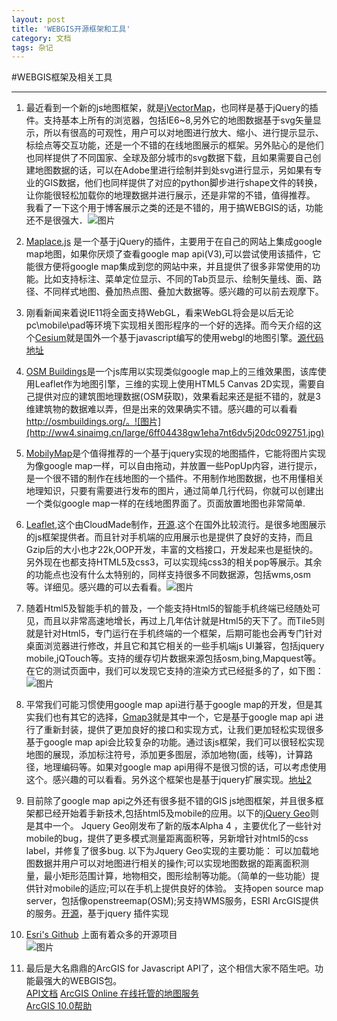 ```yaml
---
layout: post
title: 'WEBGIS开源框架和工具'
category: 文档
tags: 杂记 
---
```


#WEBGIS框架及相关工具

---
1. 最近看到一个新的js地图框架，就是[jVectorMap](http://jvectormap.com/)，也同样是基于jQuery的插件。支持基本上所有的浏览器，包括IE6~8,另外它的地图数据基于svg矢量显示，所以有很高的可观性，用户可以对地图进行放大、缩小、进行提示显示、标绘点等交互功能，还是一个不错的在线地图展示的框架。另外贴心的是他们也同样提供了不同国家、全球及部分城市的svg数据下载，且如果需要自己创建地图数据的话，可以在Adobe里进行绘制并到处svg进行显示，另如果有专业的GIS数据，他们也同样提供了对应的python脚步进行shape文件的转换，让你能很轻松加载你的地理数据并进行展示，还是非常的不错，值得推荐。　我看了一下这个用于博客展示之类的还是不错的，用于搞WEBGIS的话，功能还不是很强大．![图片](http://ww3.sinaimg.cn/large/6ff04438gw1ehaauoahv0j20r60e8mzo.jpg)
2. [Maplace.js](http://maplacejs.com/) 是一个基于jQuery的插件，主要用于在自己的网站上集成google map地图，如果你厌烦了查看google map api(V3),可以尝试使用该插件，它能很方便将google map集成到您的网站中来，并且提供了很多非常使用的功能。比如支持标注、菜单定位显示、不同的Tab页显示、绘制矢量线、面、路径、不同样式地图、叠加热点图、叠加大数据等。感兴趣的可以前去观摩下。
3. 刚看新闻来着说IE11将全面支持WebGL，看来WebGL将会是以后无论pc\mobile\pad等环境下实现相关图形程序的一个好的选择。而今天介绍的这个[Cesium](http://cesiumjs.org/)就是国外一个基于javascript编写的使用webgl的地图引擎。[源代码地址](https://github.com/AnalyticalGraphicsInc/cesium)
4. [OSM Buildings](http://osmbuildings.org/)是一个js库用以实现类似google map上的三维效果图，该库使用Leaflet作为地图引擎，三维的实现上使用HTML5 Canvas 2D实现，需要自己提供对应的建筑图地理数据(OSM获取)，效果看起来还是挺不错的，就是3维建筑物的数据难以弄，但是出来的效果确实不错。感兴趣的可以看看 http://osmbuildings.org/。![图片](http://ww4.sinaimg.cn/large/6ff04438gw1eha7nt6dv5j20dc092751.jpg)
5. [MobilyMap](http://playground.mobily.pl/jquery/mobily-map.html)是个值得推荐的一个基于jquery实现的地图插件，它能将图片实现为像google map一样，可以自由拖动，并放置一些PopUp内容，进行提示，是一个很不错的制作在线地图的一个插件。不用制作地图数据，也不用懂相关地理知识，只要有需要进行发布的图片，通过简单几行代码，你就可以创建出一个类似google map一样的在线地图界面了。页面放置地图也非常简单.
6. [Leaflet](http://leafletjs.com/index.html),这个由CloudMade制作，[开源](https://github.com/Leaflet/Leaflet).这个在国外比较流行。是很多地图展示的js框架提供者。而且针对手机端的应用展示也是提供了良好的支持，而且Gzip后的大小也才22k,OOP开发，丰富的文档接口，开发起来也是挺快的。另外现在也都支持HTML5及css3，可以实现纯css3的相关pop等展示。其余的功能点也没有什么太特别的，同样支持很多不同数据源，包括wms,osm等。详细见。感兴趣的可以去看看。![图片](http://i-store.qiniudn.com/rGsSzInOJfBvYMdDjcHX.png)
7. 随着Html5及智能手机的普及，一个能支持Html5的智能手机终端已经随处可见，而且以非常高速地增长，再过上几年估计就是Html5的天下了。而Tile5则就是针对Html5，专门运行在手机终端的一个框架，后期可能也会再专门针对桌面浏览器进行修改，并且它和其它相关的一些手机端js UI兼容，包括jquery mobile,jQTouch等。支持的缓存切片数据来源包括osm,bing,Mapquest等。在它的测试页面中，我们可以发现它支持的渲染方式已经挺多的了，如下图：![图片](http://www.higis.org/wp-content/uploads/2012/05/tile5.png)
8. 平常我们可能习惯使用google map api进行基于google map的开发，但是其实我们也有其它的选择，[Gmap3](http://gmap3.net/)就是其中一个，它是基于google map api  进行了重新封装，提供了更加良好的接口和实现方式，让我们更加轻松实现很多基于google map  api会比较复杂的功能。通过该js框架，我们可以很轻松实现地图的展现，添加标注符号，添加更多图层，添加地物(面，线等)，计算路径，地理编码等。如果对google map api用得不是很习惯的话，可以考虑使用这个。感兴趣的可以看看。另外这个框架也是基于jquery扩展实现。[地址2](http://gmap3.net/en/catalog)
9. 目前除了google map api之外还有很多挺不错的GIS js地图框架，并且很多框架都已经开始着手新技术,包括html5及mobile的应用。以下的j[Query Geo](http://jquerygeo.com/)则是其中一个。
Jquery Geo刚发布了新的版本Alpha 4 ，主要优化了一些针对mobile的bug，提供了更多模式测量距离面积等，另新增针对html5的css label，并修复了很多bug.
以下为Jquery Geo实现的主要功能：   可以加载地图数据并用户可以对地图进行相关的操作;可以实现地图数据的距离面积测量，最小矩形范围计算，地物相交，图形绘制等功能。（简单的一些功能）提供针对mobile的适应;可以在手机上提供良好的体验。 支持open source map server，包括像openstreemap(OSM);另支持WMS服务，ESRI ArcGIS提供的服务。[开源](https://github.com/AppGeo/geo/)，基于jquery 插件实现



10. [Esri's Github](https://github.com/Esri) 上面有着众多的开源项目  
![图片](http://ww3.sinaimg.cn/large/6ff04438gw1ehacrnlc18j20aw0hb0u8.jpg)
11. 最后是大名鼎鼎的ArcGIS for Javascript API了，这个相信大家不陌生吧。功能最强大的WEBGIS包。  
[API文档](https://developers.arcgis.com/javascript/jsapi/)
[ArcGIS Online 在线托管的地图服务](http://services.arcgisonline.com/ArcGIS/rest/services)  
[ArcGIS 10.0帮助](http://resources.arcgis.com/zh-cn/help/main/10.1/index.html#//00qn0000001p000000)
